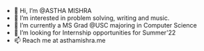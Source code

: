 - 👋 Hi, I’m @ASTHA MISHRA
- 👀 I’m interested in problem solving, writing and music.
- 🌱 I’m currently a MS Grad @USC majoring in Computer Science
- 💞️ I’m looking for Internship opportunities for Summer'22
- 📫 Reach me at asthamishra.me

